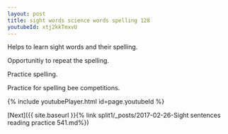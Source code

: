 ```yaml
---
layout: post
title: sight words science words spelling 128
youtubeId: xtj2kkTmxvU
---
```

 
 
Helps to learn sight words and their spelling.

Opportunitiy to repeat the spelling. 

Practice spelling. 
 
Practice for spelling bee competitions. 
 
{% include youtubePlayer.html id=page.youtubeId %}
 
 

[Next]({{ site.baseurl }}{% link  split1/_posts/2017-02-26-Sight sentences reading practice 541.md%})
 
